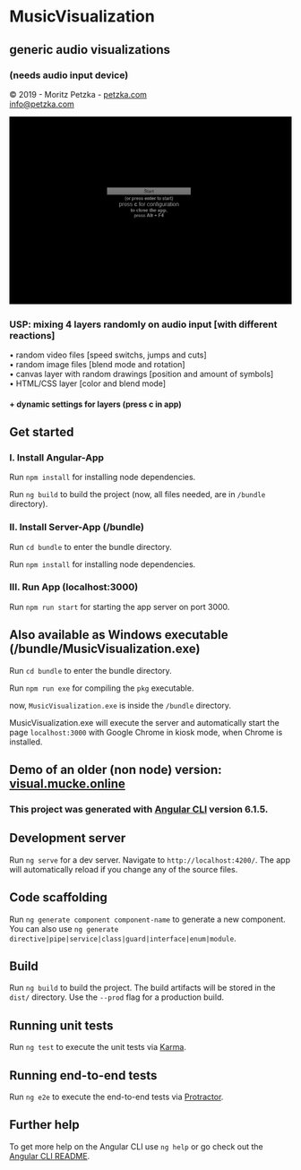 # MusicVisualization

## generic audio visualizations 
### (needs audio input device)

 © 2019 - Moritz Petzka - <a href="https://petzka.com" target="_blank">petzka.com</a><br>
 <a href="mailto:info@petzka.com">info@petzka.com</a><br>
 
 ![preview image](app_preview.jpg?raw=true "Preview")
 
### USP: mixing 4 layers randomly on audio input [with different reactions]<br>
• random video files [speed switchs, jumps and cuts]<br>
• random image files [blend mode and rotation]<br>
• canvas layer with random drawings [position and amount of symbols]<br>
• HTML/CSS layer [color and blend mode]<br>

#### + dynamic settings for layers (press c in app)

## Get started

### I. Install Angular-App

Run `npm install` for installing node dependencies.

Run `ng build` to build the project (now, all files needed, are in `/bundle` directory).

### II. Install Server-App (/bundle)

Run `cd bundle` to enter the bundle directory.

Run `npm install` for installing node dependencies.

### III. Run App (localhost:3000)

Run `npm run start` for starting the app server on port 3000.

## Also available as Windows executable (/bundle/MusicVisualization.exe)

Run `cd bundle` to enter the bundle directory.

Run `npm run exe` for compiling the `pkg` executable.

now, `MusicVisualization.exe` is inside the `/bundle` directory.

MusicVisualization.exe will execute the server and automatically start the page `localhost:3000` with Google Chrome in kiosk mode, when Chrome is installed.

## Demo of an older (non node) version:  <a href="http://visual.mucke.online" target="_blank">visual.mucke.online</a>






### This project was generated with [Angular CLI](https://github.com/angular/angular-cli) version 6.1.5.

## Development server

Run `ng serve` for a dev server. Navigate to `http://localhost:4200/`. The app will automatically reload if you change any of the source files.

## Code scaffolding

Run `ng generate component component-name` to generate a new component. You can also use `ng generate directive|pipe|service|class|guard|interface|enum|module`.

## Build

Run `ng build` to build the project. The build artifacts will be stored in the `dist/` directory. Use the `--prod` flag for a production build.

## Running unit tests

Run `ng test` to execute the unit tests via [Karma](https://karma-runner.github.io).

## Running end-to-end tests

Run `ng e2e` to execute the end-to-end tests via [Protractor](http://www.protractortest.org/).

## Further help

To get more help on the Angular CLI use `ng help` or go check out the [Angular CLI README](https://github.com/angular/angular-cli/blob/master/README.md).
